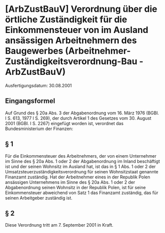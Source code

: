 # [ArbZustBauV] Verordnung über die örtliche Zuständigkeit für die Einkommensteuer von im Ausland ansässigen Arbeitnehmern des Baugewerbes  (Arbeitnehmer-Zuständigkeitsverordnung-Bau - ArbZustBauV)

Ausfertigungsdatum: 30.08.2001

 

## Eingangsformel

Auf Grund des § 20a Abs. 3 der Abgabenordnung vom 16. März 1976 (BGBl. I S. 613, 1977 I S. 269), der durch Artikel 1 des Gesetzes vom 30. August 2001 (BGBl. I S. 2267) eingefügt worden ist, verordnet das Bundesministerium der Finanzen:


## § 1

Für die Einkommensteuer des Arbeitnehmers, der von einem Unternehmer im Sinne des § 20a Abs. 1 oder 2 der Abgabenordnung im Inland beschäftigt ist und der seinen Wohnsitz im Ausland hat, ist das in § 1 Abs. 1 oder 2 der Umsatzsteuerzuständigkeitsverordnung für seinen Wohnsitzstaat genannte Finanzamt zuständig. Hat der Arbeitnehmer eines in der Republik Polen ansässigen Unternehmens im Sinne des § 20a Abs. 1 oder 2 der Abgabenordnung seinen Wohnsitz in der Republik Polen, ist für seine Einkommensteuer abweichend von Satz 1 das Finanzamt zuständig, das für seinen Arbeitgeber zuständig ist.


## § 2

Diese Verordnung tritt am 7. September 2001 in Kraft.
